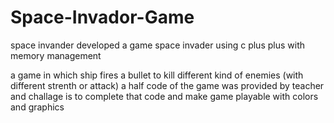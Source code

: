 # Space-Invador-Game

space invander
developed a game space invader using c plus plus with memory management

a game in which ship fires a bullet to kill different kind of enemies (with different strenth or attack) a half code of the game was provided by teacher and challage is to complete that code and make game playable with colors and graphics
